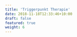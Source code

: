 ```yaml
---
title: 'Triggerpunkt Therapie'
date: 2018-11-18T12:33:46+10:00
draft: false
featured: true
weight: 6
---
```

